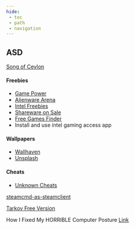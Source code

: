 ```yaml
---
hide:
 - toc
 - path
 - navigation
---
```


## ASD

[Song of Ceylon](http://www.colonialfilm.org.uk/node/486/)

#### Freebies
- [Game Power](https://www.gamerpower.com)
- [Alienware Arena](https://eu.alienwarearena.com)
- [Intel Freebies](https://game.intel.com/ww)
- [Shareware on Sale](https://sharewareonsale.com)
- [Free Games Finder](https://steamcommunity.com/groups/freegamesfinders/announcements/listing)
- Install and use intel gaming access app


#### Wallpapers
- [Wallhaven](https://wallhaven.cc)
- [Unsplash](https://unsplash.com)

#### Cheats
- [Unknown Cheats](https://www.unknowncheats.me)

[steamcmd-as-steamclient](https://developer.valvesoftware.com/wiki/SteamCMD)

[Tarkov Free Version](https://justemutarkov.eu/)

How I Fixed My HORRIBLE Computer Posture [Link](https://www.youtube.com/watch?v=Rc8ZQeIZn40)